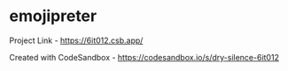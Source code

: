 # emojipreter

Project Link - https://6it012.csb.app/

Created with CodeSandbox - https://codesandbox.io/s/dry-silence-6it012
